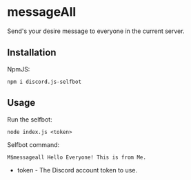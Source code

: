 # messageAll
Send's your desire message to everyone in the current server.

## Installation
NpmJS:
```
npm i discord.js-selfbot
```

## Usage
Run the selfbot:
```
node index.js <token>
```

Selfbot command:
```
M$messageall Hello Everyone! This is from Me.
```

- token - The Discord account token to use.